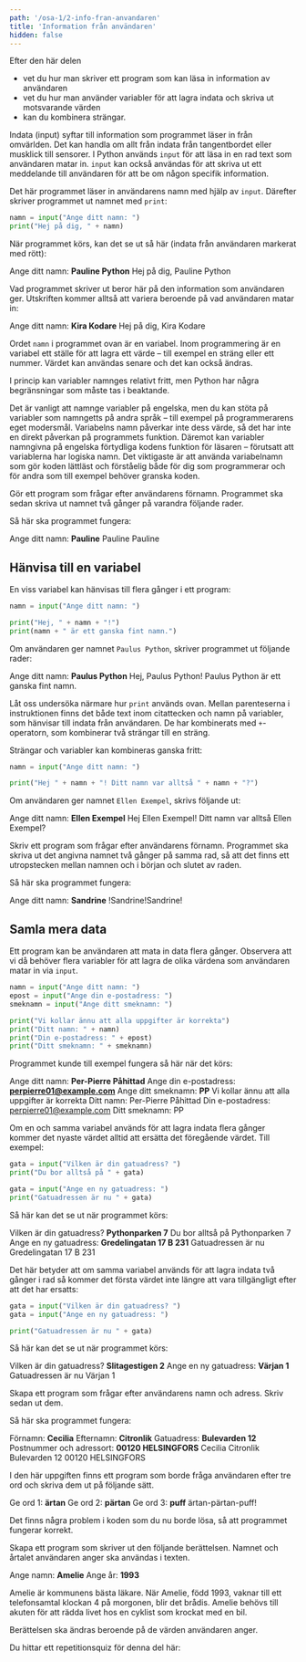 ```yaml
---
path: '/osa-1/2-info-fran-anvandaren'
title: 'Information från användaren'
hidden: false
---
```


<text-box variant='learningObjectives' name='Lärandemål'>

Efter den här delen

* vet du hur man skriver ett program som kan läsa in information av användaren
* vet du hur man använder variabler för att lagra indata och skriva ut motsvarande värden
* kan du kombinera strängar.

</text-box>

Indata (input) syftar till information som programmet läser in från omvärlden. Det kan handla om allt från indata från tangentbordet eller musklick till sensorer. I Python används `input` för att läsa in en rad text som användaren matar in. `input` kan också användas för att skriva ut ett meddelande till användaren för att be om någon specifik information.

Det här programmet läser in användarens namn med hjälp av `input`. Därefter skriver programmet ut namnet med `print`:

```python
namn = input("Ange ditt namn: ")
print("Hej på dig, " + namn)
```

När programmet körs, kan det se ut så här (indata från användaren markerat med rött):

<sample-output>

Ange ditt namn: **Pauline Python**
Hej på dig, Pauline Python

</sample-output>

Vad programmet skriver ut beror här på den information som användaren ger. Utskriften kommer alltså att variera beroende på vad användaren matar in:

<sample-output>

Ange ditt namn: **Kira Kodare**
Hej på dig, Kira Kodare

</sample-output>

Ordet `namn` i programmet ovan är en variabel. Inom programmering är en variabel ett ställe för att lagra ett värde – till exempel en sträng eller ett nummer. Värdet kan användas senare och det kan också ändras.

<text-box variant="hint" name="Att namnge variabler">

I princip kan variabler namnges relativt fritt, men Python har några begränsningar som måste tas i beaktande.

Det är vanligt att namnge variabler på engelska, men du kan stöta på variabler som namngetts på andra språk – till exempel på programmerarens eget modersmål. Variabelns namn påverkar inte dess värde, så det har inte en direkt påverkan på programmets funktion. Däremot kan variabler namngivna på engelska förtydliga kodens funktion för läsaren – förutsatt att variablerna har logiska namn. Det viktigaste är att använda variabelnamn som gör koden lättläst och förståelig både för dig som programmerar och för andra som till exempel behöver granska koden.

</text-box>

<in-browser-programming-exercise name="Namn, två gånger" tmcname="osa01-06_namn_tva_ganger">

Gör ett program som frågar efter användarens förnamn. Programmet ska sedan skriva ut namnet två gånger på varandra följande rader.

Så här ska programmet fungera:

<sample-output>

Ange ditt namn: **Pauline**
Pauline
Pauline

</sample-output>

</in-browser-programming-exercise>

## Hänvisa till en variabel

En viss variabel kan hänvisas till flera gånger i ett program:

```python
namn = input("Ange ditt namn: ")

print("Hej, " + namn + "!")
print(namn + " är ett ganska fint namn.")
```

Om användaren ger namnet `Paulus Python`, skriver programmet ut följande rader:

<sample-output>

Ange ditt namn: **Paulus Python**
Hej, Paulus Python!
Paulus Python är ett ganska fint namn.

</sample-output>

Låt oss undersöka närmare hur `print` används ovan. Mellan parenteserna i instruktionen finns det både text inom citattecken och namn på variabler, som hänvisar till indata från användaren. De har kombinerats med `+`-operatorn, som kombinerar två strängar till en sträng.


Strängar och variabler kan kombineras ganska fritt:

```python
namn = input("Ange ditt namn: ")

print("Hej " + namn + "! Ditt namn var alltså " + namn + "?")
```

Om användaren ger namnet `Ellen Exempel`, skrivs följande ut:

<sample-output>

Ange ditt namn: **Ellen Exempel**
Hej Ellen Exempel! Ditt namn var alltså Ellen Exempel?

</sample-output>

<in-browser-programming-exercise name="Namn med utropstecken" tmcname="osa01-07_namn_utropstecken">

Skriv ett program som frågar efter användarens förnamn. Programmet ska skriva ut det angivna namnet två gånger på samma rad, så att det finns ett utropstecken mellan namnen och i början och slutet av raden.

Så här ska programmet fungera:

<sample-output>

Ange ditt namn: **Sandrine**
!Sandrine!Sandrine!

</sample-output>

</in-browser-programming-exercise>

## Samla mera data

Ett program kan be användaren att mata in data flera gånger. Observera att vi då behöver flera variabler för att lagra de olika värdena som användaren matar in via `input`.

```python
namn = input("Ange ditt namn: ")
epost = input("Ange din e-postadress: ")
smeknamn = input("Ange ditt smeknamn: ")

print("Vi kollar ännu att alla uppgifter är korrekta")
print("Ditt namn: " + namn)
print("Din e-postadress: " + epost)
print("Ditt smeknamn: " + smeknamn)
```

Programmet kunde till exempel fungera så här när det körs:

<sample-output>

Ange ditt namn: **Per-Pierre Påhittad**
Ange din e-postadress: **perpierre01@example.com**
Ange ditt smeknamn: **PP**
Vi kollar ännu att alla uppgifter är korrekta
Ditt namn: Per-Pierre Påhittad
Din e-postadress: perpierre01@example.com
Ditt smeknamn: PP

</sample-output>

Om en och samma variabel används för att lagra indata flera gånger kommer det nyaste värdet alltid att ersätta det föregående värdet. Till exempel:

```python
gata = input("Vilken är din gatuadress? ")
print("Du bor alltså på " + gata)

gata = input("Ange en ny gatuadress: ")
print("Gatuadressen är nu " + gata)
```

Så här kan det se ut när programmet körs:

<sample-output>

Vilken är din gatuadress? **Pythonparken 7**
Du bor alltså på Pythonparken 7
Ange en ny gatuadress: **Gredelingatan 17 B 231**
Gatuadressen är nu Gredelingatan 17 B 231

</sample-output>

Det här betyder att om samma variabel används för att lagra indata två gånger i rad så kommer det första värdet inte längre att vara tillgängligt efter att det har ersatts:

```python
gata = input("Vilken är din gatuadress? ")
gata = input("Ange en ny gatuadress: ")

print("Gatuadressen är nu " + gata)
```

Så här kan det se ut när programmet körs:

<sample-output>

Vilken är din gatuadress? **Slitagestigen 2**
Ange en ny gatuadress: **Värjan 1**
Gatuadressen är nu Värjan 1

</sample-output>

<in-browser-programming-exercise name="Namn och adress" tmcname="osa01-08_namn_adress">

Skapa ett program som frågar efter användarens namn och adress. Skriv sedan ut dem.

Så här ska programmet fungera:

<sample-output>

Förnamn: **Cecilia**
Efternamn: **Citronlik**
Gatuadress: **Bulevarden 12**
Postnummer och adressort: **00120 HELSINGFORS**
Cecilia Citronlik
Bulevarden 12
00120 HELSINGFORS

</sample-output>

</in-browser-programming-exercise>

<in-browser-programming-exercise name="Fixa programmet: Uttryck" tmcname="osa01-09_uttryck">

I den här uppgiften finns ett program som borde fråga användaren efter tre ord och skriva dem ut på följande sätt.

<sample-output>

Ge ord 1: **ärtan**
Ge ord 2: **pärtan**
Ge ord 3: **puff**
ärtan-pärtan-puff!

</sample-output>

Det finns några problem i koden som du nu borde lösa, så att programmet fungerar korrekt.

</in-browser-programming-exercise>

<in-browser-programming-exercise name="Berättelse" tmcname="osa01-10_berattelse">

Skapa ett program som skriver ut den följande berättelsen. Namnet och årtalet användaren anger ska användas i texten.

<sample-output>

Ange namn: **Amelie**
Ange år: **1993**

Amelie är kommunens bästa läkare. När Amelie, född 1993, vaknar till ett telefonsamtal klockan 4 på morgonen, blir det brådis. Amelie behövs till akuten för att rädda livet hos en cyklist som krockat med en bil.

</sample-output>

Berättelsen ska ändras beroende på de värden användaren anger.

</in-browser-programming-exercise>

Du hittar ett repetitionsquiz för denna del här: 

<quiz id="96aa989d-0b30-57f6-8bbf-4b7f462e8f14"></quiz>
